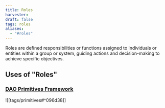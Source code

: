 ```yaml
---
title: Roles
harvester: 
draft: false
tags: roles
aliases:
  - "#roles"
---
```


Roles are defined responsibilities or functions assigned to individuals or entities within a group or system, guiding actions and decision-making to achieve specific objectives.

## Uses of "Roles"

### [DAO Primitives Framework](tags/primitives.md#^3ee754)

![[tags/primitives#^096d38]]